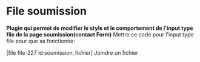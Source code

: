 # File soumission
**Plugin qui permet de modifier le style et le comportement de l'input type file de la page soumission(contact Form)**
Mettre ce code pour l'input type file pour que sa fonctionne:

  <div class="custom-file">
    [file file-227 id:soumission_fichier]
    <label class="custom-file-label" for="soumission_fichier">Joindre un fichier</label>
  </div>
